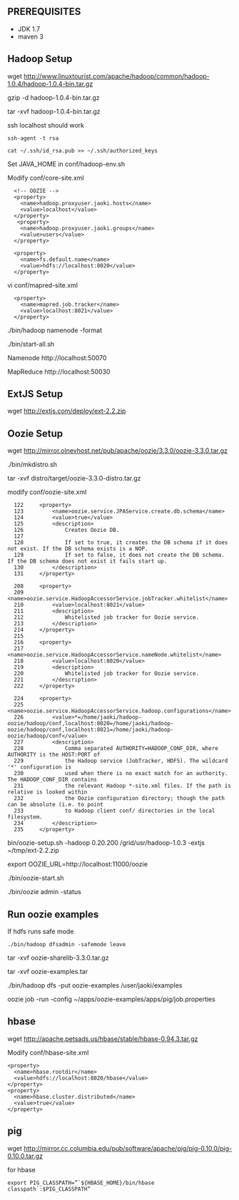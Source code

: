 PREREQUISITES
---------------------
- JDK 1.7
- maven 3


Hadoop Setup
--------------------------

wget http://www.linuxtourist.com/apache/hadoop/common/hadoop-1.0.4/hadoop-1.0.4-bin.tar.gz

gzip -d hadoop-1.0.4-bin.tar.gz

tar -xvf hadoop-1.0.4-bin.tar.gz


ssh localhost should work

	ssh-agent -t rsa

	cat ~/.ssh/id_rsa.pub >> ~/.ssh/authorized_keys


Set JAVA_HOME in conf/hadoop-env.sh

Modify conf/core-site.xml

      <!-- OOZIE -->
      <property>
        <name>hadoop.proxyuser.jaoki.hosts</name>
        <value>localhost</value>
      </property>
       <property>
        <name>hadoop.proxyuser.jaoki.groups</name>
        <value>users</value>
      </property>

      <property>
        <name>fs.default.name</name>
        <value>hdfs://localhost:8020</value>
      </property>

vi conf/mapred-site.xml

      <property>
        <name>mapred.job.tracker</name>
        <value>localhost:8021</value>
      </property>

./bin/hadoop namenode -format

./bin/start-all.sh

Namenode
http://localhost:50070 

MapReduce
http://localhost:50030


ExtJS Setup
--------------------------
wget http://extjs.com/deploy/ext-2.2.zip


Oozie Setup
--------------------------

wget http://mirror.olnevhost.net/pub/apache/oozie/3.3.0/oozie-3.3.0.tar.gz

./bin/mkdistro.sh

tar -xvf distro/target/oozie-3.3.0-distro.tar.gz

modify conf/oozie-site.xml

      122     <property>
      123         <name>oozie.service.JPAService.create.db.schema</name>
      124         <value>true</value>
      125         <description>
      126             Creates Oozie DB.
      127
      128             If set to true, it creates the DB schema if it does not exist. If the DB schema exists is a NOP.
      129             If set to false, it does not create the DB schema. If the DB schema does not exist it fails start up.
      130         </description>
      131     </property>
      
      208     <property>
      209         <name>oozie.service.HadoopAccessorService.jobTracker.whitelist</name>
      210         <value>localhost:8021</value>
      211         <description>
      212             Whitelisted job tracker for Oozie service.
      213         </description>
      214     </property>
      215
      216     <property>
      217         <name>oozie.service.HadoopAccessorService.nameNode.whitelist</name>
      218         <value>localhost:8020</value>
      219         <description>
      220             Whitelisted job tracker for Oozie service.
      221         </description>
      222     </property>

      224     <property>
      225         <name>oozie.service.HadoopAccessorService.hadoop.configurations</name>
      226         <value>*=/home/jaoki/hadoop-oozie/hadoop/conf,localhost:8020=/home/jaoki/hadoop-oozie/hadoop/conf,localhost:8021=/home/jaoki/hadoop-oozie/hadoop/conf</value>
      227         <description>
      228             Comma separated AUTHORITY=HADOOP_CONF_DIR, where AUTHORITY is the HOST:PORT of
      229             the Hadoop service (JobTracker, HDFS). The wildcard '*' configuration is
      230             used when there is no exact match for an authority. The HADOOP_CONF_DIR contains
      231             the relevant Hadoop *-site.xml files. If the path is relative is looked within
      232             the Oozie configuration directory; though the path can be absolute (i.e. to point
      233             to Hadoop client conf/ directories in the local filesystem.
      234         </description>
      235     </property>


bin/oozie-setup.sh -hadoop 0.20.200 /grid/usr/hadoop-1.0.3 -extjs ~/tmp/ext-2.2.zip

export OOZIE_URL=http://localhost:11000/oozie

./bin/oozie-start.sh

./bin/oozie admin -status



Run oozie examples
--------------------------

If hdfs runs safe mode

    ./bin/hadoop dfsadmin -safemode leave

tar -xvf oozie-sharelib-3.3.0.tar.gz


tar -xvf oozie-examples.tar

./bin/hadoop dfs -put oozie-examples /user/jaoki/examples

oozie job -run -config ~/apps/oozie-examples/apps/pig/job.properties


hbase
--------------------------
wget http://apache.petsads.us/hbase/stable/hbase-0.94.3.tar.gz

Modify conf/hbase-site.xml

    <property>
      <name>hbase.rootdir</name>
      <value>hdfs://localhost:8020/hbase</value>
    </property>
    <property>
      <name>hbase.cluster.distributed</name>
      <value>true</value>
    </property>

pig
--------------------------

wget http://mirror.cc.columbia.edu/pub/software/apache/pig/pig-0.10.0/pig-0.10.0.tar.gz


for hbase

    export PIG_CLASSPATH=”`${HBASE_HOME}/bin/hbase classpath`:$PIG_CLASSPATH”


